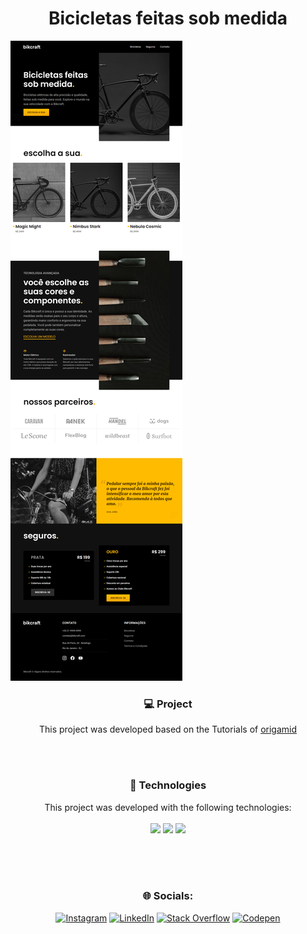 <div align="center"> <h1>Bicicletas feitas sob medida</h1> </div> 

![Texto Alternativo](https://raw.githubusercontent.com/GelcimarMoraes/bikcraft/main/screen.png)

<h3 align="center">💻 Project</h3>

<div align="center">
<p> 
  
  This project was developed based on the Tutorials of [origamid](https://www.origamid.com/) 

</p>
</div>

<br/><br/>
<h3 align="center">🚀 Technologies</h3>
<p align="center">
  This project was developed with the following technologies:
  <br> <br>
    <code><img style="width: 40px" src="https://skillicons.dev/icons?i=html"/></code>
    <code><img style="width: 40px" src="https://skillicons.dev/icons?i=css"/></code>
    <code><img style="width: 40px" src="https://skillicons.dev/icons?i=javascript"/></code>
</p>


<br/><br/><br/>
<h3 align="center">🌐 Socials:</h3>
<div align="center" style="display: inline_block">
  
[![Instagram](https://img.shields.io/badge/Instagram-%23E4405F.svg?logo=Instagram&logoColor=white)](https://instagram.com/gelcimarmoraes) [![LinkedIn](https://img.shields.io/badge/LinkedIn-%230077B5.svg?logo=linkedin&logoColor=white)](https://linkedin.com/in/gelcimarmoraes) [![Stack Overflow](https://img.shields.io/badge/-Stackoverflow-FE7A16?logo=stack-overflow&logoColor=white)](https://stackoverflow.com/users/23055192) [![Codepen](https://img.shields.io/badge/Codepen-000000?style=for-the-badge&logo=codepen&logoColor=white)](https://codepen.io/GelcimarMoraes)


</div>
